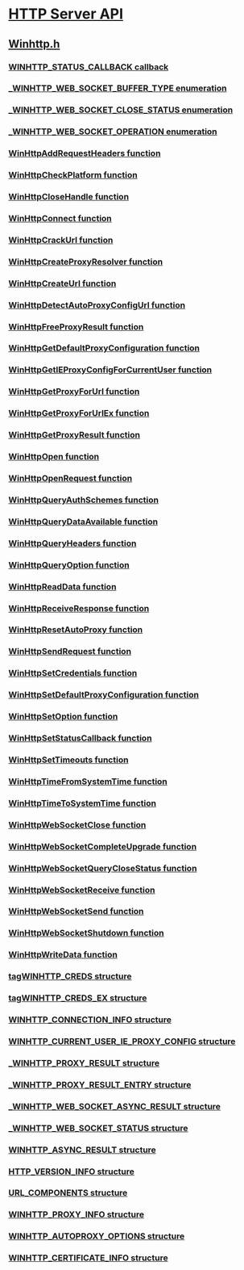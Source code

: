 # [HTTP Server API](../_http/index.md)
## [Winhttp.h](index.md)
### [WINHTTP_STATUS_CALLBACK callback](../winhttp/nc-winhttp-winhttp_status_callback.md)
### [_WINHTTP_WEB_SOCKET_BUFFER_TYPE enumeration](../winhttp/ne-winhttp-_winhttp_web_socket_buffer_type.md)
### [_WINHTTP_WEB_SOCKET_CLOSE_STATUS enumeration](../winhttp/ne-winhttp-_winhttp_web_socket_close_status.md)
### [_WINHTTP_WEB_SOCKET_OPERATION enumeration](../winhttp/ne-winhttp-_winhttp_web_socket_operation.md)
### [WinHttpAddRequestHeaders function](../winhttp/nf-winhttp-winhttpaddrequestheaders.md)
### [WinHttpCheckPlatform function](../winhttp/nf-winhttp-winhttpcheckplatform.md)
### [WinHttpCloseHandle function](../winhttp/nf-winhttp-winhttpclosehandle.md)
### [WinHttpConnect function](../winhttp/nf-winhttp-winhttpconnect.md)
### [WinHttpCrackUrl function](../winhttp/nf-winhttp-winhttpcrackurl.md)
### [WinHttpCreateProxyResolver function](../winhttp/nf-winhttp-winhttpcreateproxyresolver.md)
### [WinHttpCreateUrl function](../winhttp/nf-winhttp-winhttpcreateurl.md)
### [WinHttpDetectAutoProxyConfigUrl function](../winhttp/nf-winhttp-winhttpdetectautoproxyconfigurl.md)
### [WinHttpFreeProxyResult function](../winhttp/nf-winhttp-winhttpfreeproxyresult.md)
### [WinHttpGetDefaultProxyConfiguration function](../winhttp/nf-winhttp-winhttpgetdefaultproxyconfiguration.md)
### [WinHttpGetIEProxyConfigForCurrentUser function](../winhttp/nf-winhttp-winhttpgetieproxyconfigforcurrentuser.md)
### [WinHttpGetProxyForUrl function](../winhttp/nf-winhttp-winhttpgetproxyforurl.md)
### [WinHttpGetProxyForUrlEx function](../winhttp/nf-winhttp-winhttpgetproxyforurlex.md)
### [WinHttpGetProxyResult function](../winhttp/nf-winhttp-winhttpgetproxyresult.md)
### [WinHttpOpen function](../winhttp/nf-winhttp-winhttpopen.md)
### [WinHttpOpenRequest function](../winhttp/nf-winhttp-winhttpopenrequest.md)
### [WinHttpQueryAuthSchemes function](../winhttp/nf-winhttp-winhttpqueryauthschemes.md)
### [WinHttpQueryDataAvailable function](../winhttp/nf-winhttp-winhttpquerydataavailable.md)
### [WinHttpQueryHeaders function](../winhttp/nf-winhttp-winhttpqueryheaders.md)
### [WinHttpQueryOption function](../winhttp/nf-winhttp-winhttpqueryoption.md)
### [WinHttpReadData function](../winhttp/nf-winhttp-winhttpreaddata.md)
### [WinHttpReceiveResponse function](../winhttp/nf-winhttp-winhttpreceiveresponse.md)
### [WinHttpResetAutoProxy function](../winhttp/nf-winhttp-winhttpresetautoproxy.md)
### [WinHttpSendRequest function](../winhttp/nf-winhttp-winhttpsendrequest.md)
### [WinHttpSetCredentials function](../winhttp/nf-winhttp-winhttpsetcredentials.md)
### [WinHttpSetDefaultProxyConfiguration function](../winhttp/nf-winhttp-winhttpsetdefaultproxyconfiguration.md)
### [WinHttpSetOption function](../winhttp/nf-winhttp-winhttpsetoption.md)
### [WinHttpSetStatusCallback function](../winhttp/nf-winhttp-winhttpsetstatuscallback.md)
### [WinHttpSetTimeouts function](../winhttp/nf-winhttp-winhttpsettimeouts.md)
### [WinHttpTimeFromSystemTime function](../winhttp/nf-winhttp-winhttptimefromsystemtime.md)
### [WinHttpTimeToSystemTime function](../winhttp/nf-winhttp-winhttptimetosystemtime.md)
### [WinHttpWebSocketClose function](../winhttp/nf-winhttp-winhttpwebsocketclose.md)
### [WinHttpWebSocketCompleteUpgrade function](../winhttp/nf-winhttp-winhttpwebsocketcompleteupgrade.md)
### [WinHttpWebSocketQueryCloseStatus function](../winhttp/nf-winhttp-winhttpwebsocketqueryclosestatus.md)
### [WinHttpWebSocketReceive function](../winhttp/nf-winhttp-winhttpwebsocketreceive.md)
### [WinHttpWebSocketSend function](../winhttp/nf-winhttp-winhttpwebsocketsend.md)
### [WinHttpWebSocketShutdown function](../winhttp/nf-winhttp-winhttpwebsocketshutdown.md)
### [WinHttpWriteData function](../winhttp/nf-winhttp-winhttpwritedata.md)
### [tagWINHTTP_CREDS structure](../winhttp/ns-winhttp-tagwinhttp_creds.md)
### [tagWINHTTP_CREDS_EX structure](../winhttp/ns-winhttp-tagwinhttp_creds_ex.md)
### [WINHTTP_CONNECTION_INFO structure](../winhttp/ns-winhttp-winhttp_connection_info.md)
### [WINHTTP_CURRENT_USER_IE_PROXY_CONFIG structure](../winhttp/ns-winhttp-winhttp_current_user_ie_proxy_config.md)
### [_WINHTTP_PROXY_RESULT structure](../winhttp/ns-winhttp-_winhttp_proxy_result.md)
### [_WINHTTP_PROXY_RESULT_ENTRY structure](../winhttp/ns-winhttp-_winhttp_proxy_result_entry.md)
### [_WINHTTP_WEB_SOCKET_ASYNC_RESULT structure](../winhttp/ns-winhttp-_winhttp_web_socket_async_result.md)
### [_WINHTTP_WEB_SOCKET_STATUS structure](../winhttp/ns-winhttp-_winhttp_web_socket_status.md)
### [WINHTTP_ASYNC_RESULT structure](../winhttp/ns-winhttp-__unnamed_struct_0.md)
### [HTTP_VERSION_INFO structure](../winhttp/ns-winhttp-__unnamed_struct_1.md)
### [URL_COMPONENTS structure](../winhttp/ns-winhttp-__unnamed_struct_2.md)
### [WINHTTP_PROXY_INFO structure](../winhttp/ns-winhttp-__unnamed_struct_3.md)
### [WINHTTP_AUTOPROXY_OPTIONS structure](../winhttp/ns-winhttp-__unnamed_struct_4.md)
### [WINHTTP_CERTIFICATE_INFO structure](../winhttp/ns-winhttp-__unnamed_struct_5.md)
